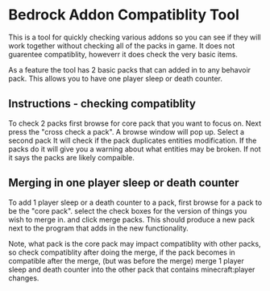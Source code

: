 # Bedrock Addon Compatiblity Tool
This is a tool for quickly checking various addons so you can see if they will work together without checking all of the packs in game. It does not guarentee compatiblity, howeverr it does check the very basic items. 

As a feature the tool has 2 basic packs that can added in to any behavoir pack. This allows you to have one player sleep or death counter.

## Instructions - checking compatiblity 
To check 2 packs first browse for core pack that you want to focus on. Next press the "cross check a pack". A browse window will pop up. Select a second pack It will check if the pack duplicates entities modification. If the packs do it will give you a warning about what entities may be broken. If not it says the packs are likely compaible.


## Merging in one player sleep or death counter
To add 1 player sleep or a death counter to a pack, first browse for a pack to be the "core pack". select the check boxes for the version of things you wish to merge in. and click merge packs. This should produce a new pack next to the program that adds in the new functionality.


Note, what pack is the core pack may impact compatiblity with other packs, so check compatiblity after doing the merge, if the pack becomes in compatible after the merge, (but was before the merge) merge 1 player sleep and death counter into the other pack that contains minecraft:player changes.
